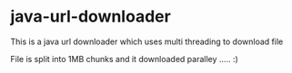 java-url-downloader
===================
This is a java url downloader which uses multi threading to download file

File is split into 1MB chunks and it downloaded paralley ..... :)
